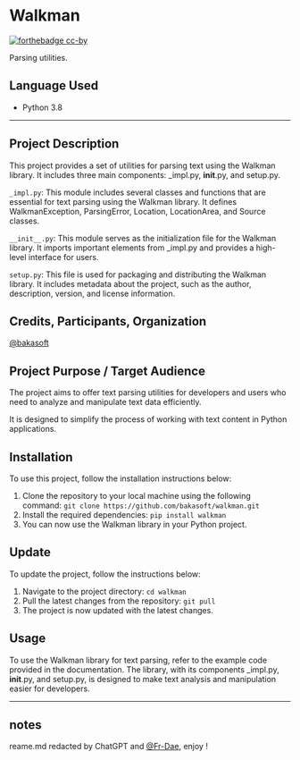 # Walkman
[![forthebadge cc-by](https://licensebuttons.net/l/by-nc-sa/4.0/88x31.png)](https://creativecommons.org/licenses/by/4.0)

Parsing utilities.

## Language Used
* Python 3.8
-------------

## Project Description
This project provides a set of utilities for parsing text using the Walkman library. It includes three main components: _impl.py, __init__.py, and setup.py.

`_impl.py`: This module includes several classes and functions that are essential for text parsing using the Walkman library. It defines WalkmanException, ParsingError, Location, LocationArea, and Source classes.

`__init__.py`: This module serves as the initialization file for the Walkman library. It imports important elements from _impl.py and provides a high-level interface for users.

`setup.py`: This file is used for packaging and distributing the Walkman library. It includes metadata about the project, such as the author, description, version, and license information.

## Credits, Participants, Organization
[@bakasoft](https://github.com/bakasoft) 

## Project Purpose / Target Audience
The project aims to offer text parsing utilities for developers and users who need to analyze and manipulate text data efficiently. 

It is designed to simplify the process of working with text content in Python applications.

## Installation
To use this project, follow the installation instructions below:
1. Clone the repository to your local machine using the following command:
   `git clone https://github.com/bakasoft/walkman.git`
2. Install the required dependencies:
   `pip install walkman`
3. You can now use the Walkman library in your Python project.

## Update
To update the project, follow the instructions below:
1. Navigate to the project directory:
   `cd walkman`
2. Pull the latest changes from the repository:
   `git pull`
3. The project is now updated with the latest changes.

## Usage
To use the Walkman library for text parsing, refer to the example code provided in the documentation. The library, with its components _impl.py, __init__.py, and setup.py, is designed to make text analysis and manipulation easier for developers.

-------------

## notes
reame.md redacted by ChatGPT and [@Fr-Dae](https://github.com/Fr-Dae), enjoy !
